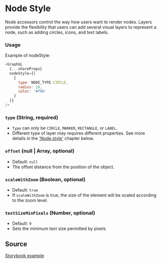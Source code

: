 # Node Style

Node accessors control the way how users want to render nodes. Layers provide the flexibility that users can add several visual layers to represent a node, such as adding circles, icons, and text labels.

### Usage

Example of nodeStyle:

```js
<GraphGL
  {...shareProps}
  nodeStyle={[
    {
      type: NODE_TYPE.CIRCLE,
      radius: 10,
      color: '#f00'
    }
  ]}
/>
```

### `type` (String, required)

- `Type` can only be `CIRCLE`, `MARKER`, `RECTANGLE`, or `LABEL`.
- Different type of layer may requires different properties. See more details in the ['Node style'](/docs/api-reference/node-style-circle) chapter below.

### `offset` (null | Array, optional)

- Default: `null`
- The offset distance from the position of the object.

### `scaleWithZoom` (Boolean, optional)

- Default: `true`
- If `scaleWithZoom` is true, the size of the element will be scaled according to the zoom level.

### `textSizeMinPixels` (Number, optional)

- Default: `9`
- Sets the minimum text size permitted by pixels

## Source

[Storybook example](TBD/master/stories/node-types/stories.js)
